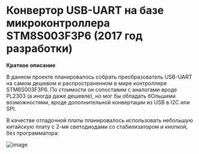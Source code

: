 # Конвертор USB-UART на базе микроконтроллера STM8S003F3P6 (2017 год разработки)

**Краткое описание**

В данном проекте планировалось собрать преобразователь USB-UART на самом дешевом и 
распространенном в мире контроллере STM8S003F3P6. По стоимости он сопоставим с 
аналогами вроде PL2303 (а иногда даже дешевле), но мог бы обладать бОльшими 
возможностями, вроде дополнительной конвертации из USB в I2C или SPI.

В качестве отладочной платы планировалось использовать небольшую китайскую плату
с 2-мя светодиодами со стабилизатором и кнопкой, без программатора:

![image](https://user-images.githubusercontent.com/73369113/152707160-dd95c7ec-8be2-4128-9776-b0f82bf3d46d.png)
